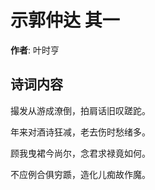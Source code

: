 # 示郭仲达  其一

**作者**: 叶时亨

## 诗词内容

撮发从游成潦倒，拍肩话旧叹蹉跎。

年来对酒诗狂减，老去伤时愁绪多。

顾我曳裙今尚尔，念君求禄竟如何。

不应例合俱穷踬，造化儿痴故作魔。

